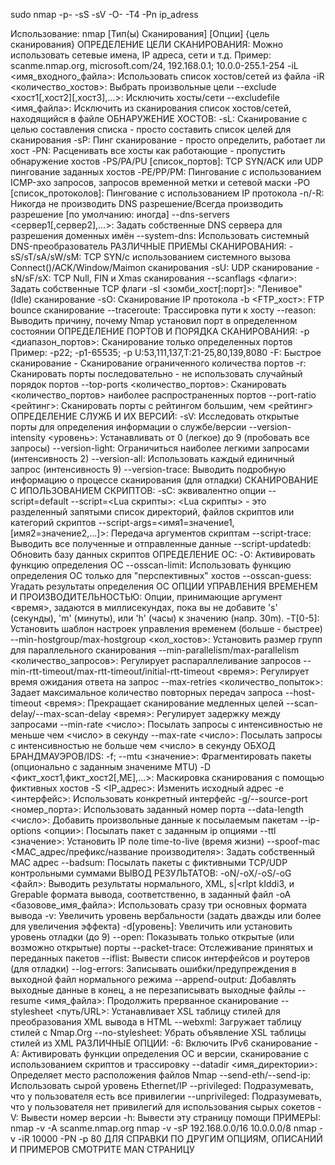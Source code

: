 sudo nmap -p- -sS -sV -O- -T4 -Pn ip_adress


Использование: nmap [Тип(ы) Сканирования] [Опции] {цель сканирования}
ОПРЕДЕЛЕНИЕ ЦЕЛИ СКАНИРОВАНИЯ:
  Можно использовать сетевые имена, IP адреса, сети и т.д.
  Пример: scanme.nmap.org, microsoft.com/24, 192.168.0.1; 10.0.0-255.1-254
  -iL <имя_входного_файла>: Использовать список хостов/сетей из файла
  -iR <количество_хостов>: Выбрать произвольные цели
  --exclude <хост1[,хост2][,хост3],...>: Исключить хосты/сети
  --excludefile <имя_файла>: Исключить из сканирования список хостов/сетей, находящийся в файле
ОБНАРУЖЕНИЕ ХОСТОВ:
  -sL: Сканирование с целью составления списка - просто составить список целей для сканирования
  -sP: Пинг сканирование - просто определить, работает ли хост
  -PN: Расценивать все хосты как работающие - пропустить обнаружение хостов
  -PS/PA/PU [список_портов]: TCP SYN/ACK или UDP пингование заданных хостов
  -PE/PP/PM: Пингование с использованием ICMP-эхо запросов, запросов временной метки и сетевой маски 
  -PO [список_протоколов]: Пингование с использованием IP протокола
  -n/-R: Никогда не производить DNS разрешение/Всегда производить разрешение [по умолчанию: иногда]
  --dns-servers <сервер1[,сервер2],...>: Задать собственные DNS сервера для разрешения доменных имён
  --system-dns: Использовать системный DNS-преобразователь
РАЗЛИЧНЫЕ ПРИЕМЫ СКАНИРОВАНИЯ:
  -sS/sT/sA/sW/sM: TCP SYN/с использованием системного вызова Connect()/ACK/Window/Maimon сканирования
  -sU: UDP сканирование
  -sN/sF/sX: TCP Null, FIN и Xmas сканирования
  --scanflags <флаги>: Задать собственные TCP флаги
  -sI <зомби_хост[:порт]>: "Ленивое" (Idle) сканирование
  -sO: Сканирование IP протокола 
  -b <FTP_хост>: FTP bounce сканирование
  --traceroute: Трассировка пути к хосту
  --reason: Выводить причину, почему Nmap установил порт в определенном состоянии
ОПРЕДЕЛЕНИЕ ПОРТОВ И ПОРЯДКА СКАНИРОВАНИЯ: 
  -p <диапазон_портов>: Сканирование только определенных портов
    Пример: -p22; -p1-65535; -p U:53,111,137,T:21-25,80,139,8080
  -F: Быстрое сканирование - Сканирование ограниченного количества портов
  -r: Сканировать порты последовательно - не использовать случайный порядок портов
  --top-ports <количество_портов>: Сканировать <количество_портов> наиболее распространенных портов
  --port-ratio <рейтинг>: Сканировать порты с рейтингом большим, чем <рейтинг>
ОПРЕДЕЛЕНИЕ СЛУЖБ И ИХ ВЕРСИЙ:
  -sV: Исследовать открытые порты для определения информации о службе/версии
  --version-intensity <уровень>: Устанавливать от 0 (легкое) до 9 (пробовать все запросы)
  --version-light: Ограничиться наиболее легкими запросами (интенсивность 2)
  --version-all: Использовать каждый единичный запрос (интенсивность 9)
  --version-trace: Выводить подробную информацию о процессе сканирования (для отладки)
СКАНИРОВАНИЕ С ИПОЛЬЗОВАНИЕМ СКРИПТОВ:
  -sC: эквивалентно опции --script=default
  --script=<Lua скрипты>: <Lua скрипты> - это разделенный запятыми список директорий, файлов скриптов или 
  категорий скриптов
  --script-args=<имя1=значение1,[имя2=значение2,...]>: Передача аргументов скриптам
  --script-trace: Выводить все полученные и отправленные данные
  --script-updatedb: Обновить базу данных скриптов
ОПРЕДЕЛЕНИЕ ОС:
  -O: Активировать функцию определения ОС
  --osscan-limit: Использовать функцию определения ОС только для "перспективных" хостов
  --osscan-guess: Угадать результаты определения ОС
ОПЦИИ УПРАВЛЕНИЯ ВРЕМЕНЕМ И ПРОИЗВОДИТЕЛЬНОСТЬЮ:
  Опции, принимающие аргумент <время>, задаются в миллисекундах, пока вы не добавите 's' (секунды), 'm' (минуты), 
  или 'h' (часы) к значению (напр. 30m).
  -T[0-5]: Установить шаблон настроек управления временем (больше - быстрее)
  --min-hostgroup/max-hostgroup <кол_хостов>: Установить размер групп для параллельного сканирования
  --min-parallelism/max-parallelism <количество_запросов>: Регулирует распараллеливание запросов
  --min-rtt-timeout/max-rtt-timeout/initial-rtt-timeout <время>: Регулирует время ожидания ответа на запрос
  --max-retries <количество_попыток>: Задает максимальное количество повторных передач запроса
  --host-timeout <время>: Прекращает сканирование медленных целей
  --scan-delay/--max-scan-delay <время>: Регулирует задержку между запросами
  --min-rate <число>: Посылать запросы с интенсивностью не меньше чем <число> в секунду
  --max-rate <число>: Посылать запросы с интенсивностью не больше чем <число> в секунду
ОБХОД БРАНДМАУЭРОВ/IDS:
  -f; --mtu <значение>: Фрагментировать пакеты (опционально с заданным значениме MTU)
  -D <фикт_хост1,фикт_хост2[,ME],...>: Маскировка сканирования с помощью фиктивных хостов
  -S <IP_адрес>: Изменить исходный адрес
  -e <интерфейс>: Использовать конкретный интерфейс
  -g/--source-port <номер_порта>: Использовать заданный номер порта
  --data-length <число>: Добавить произвольные данные к посылаемым пакетам
  --ip-options <опции>: Посылать пакет с заданным ip опциями
  --ttl <значение>: Установить IP поле time-to-live (время жизни)
  --spoof-mac <MAC_адрес/префикс/название производителя>: Задать собственный MAC адрес
  --badsum: Посылать пакеты с фиктивными TCP/UDP контрольными суммами
ВЫВОД РЕЗУЛЬТАТОВ:
  -oN/-oX/-oS/-oG <файл>: Выводить результаты нормального, XML, s|<rIpt kIddi3,
     и Grepable формата вывода, соответственно, в заданный файл
  -oA <базовове_имя_файла>: Использовать сразу три основных формата вывода 
  -v: Увеличить уровень вербальности (задать дважды или более для увеличения эффекта)
  -d[уровень]: Увеличить или установить уровень отладки (до 9)
  --open: Показывать только открытые (или возможно открытые) порты
  --packet-trace: Отслеживание принятых и переданных пакетов
  --iflist: Вывести список интерфейсов и роутеров (для отладки)
  --log-errors: Записывать ошибки/предупреждения в выходной файл нормального режима
  --append-output: Добавлять выходные данные в конец, а не перезаписывать выходные файлы
  --resume <имя_файла>: Продолжить прерванное сканирование
  --stylesheet <путь/URL>: Устанавливает XSL таблицу стилей для преобразования XML вывода в HTML
  --webxml: Загружает таблицу стилей с Nmap.Org
  --no-stylesheet: Убрать объявление XSL таблицы стилей из XML
РАЗЛИЧНЫЕ ОПЦИИ:
  -6: Включить IPv6 сканирование
  -A: Активировать функции определения ОС и версии, сканирование с использованием скриптов и трассировку
  --datadir <имя_директории>: Определяет место расположения файлов Nmap
  --send-eth/--send-ip: Использовать сырой уровень Ethernet/IP
  --privileged: Подразумевать, что у пользователя есть все привилегии
  --unprivileged: Подразумевать, что у пользователя нет привилегий для использования сырых сокетов
  -V: Вывести номер версии
  -h: Вывести эту страницу помощи
ПРИМЕРЫ:
  nmap -v -A scanme.nmap.org
  nmap -v -sP 192.168.0.0/16 10.0.0.0/8
  nmap -v -iR 10000 -PN -p 80
ДЛЯ СПРАВКИ ПО ДРУГИМ ОПЦИЯМ, ОПИСАНИЙ И ПРИМЕРОВ СМОТРИТЕ MAN СТРАНИЦУ